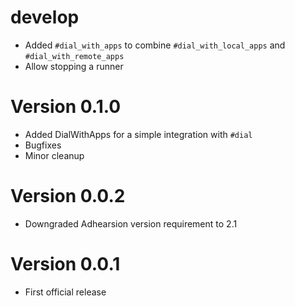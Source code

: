 # develop
  * Added `#dial_with_apps` to combine `#dial_with_local_apps` and `#dial_with_remote_apps`
  * Allow stopping a runner

# Version 0.1.0
  * Added DialWithApps for a simple integration with `#dial`
  * Bugfixes
  * Minor cleanup

# Version 0.0.2
  * Downgraded Adhearsion version requirement to 2.1

# Version 0.0.1
  * First official release
